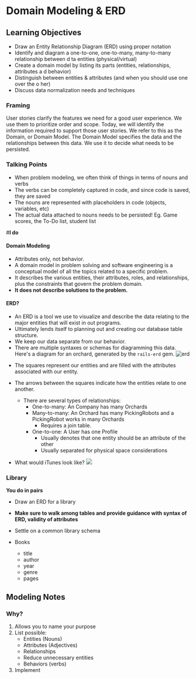 # Domain Modeling & ERD
## Learning Objectives

- Draw an Entity Relationship Diagram (ERD) using proper notation
- Identify and diagram a one-to-one, one-to-many, many-to-many relationship between d ta entities (physical/virtual)
- Create a domain model by listing its parts (entities, relationships, attributes a d behavior)
- Distinguish between entities & attributes (and when you should use one over the o her)
- Discuss data normalization needs and techniques

### Framing
User stories clarify the features we need for a good user experience.  We use them to prioritize order and scope.  Today, we will identify the information required to support those user stories.  We refer to this as the Domain, or Domain Model.  The Domain Model specifies the data and the relationships between this data.  We use it to decide what needs to be persisted.

### Talking Points
* When problem modeling, we often think of things in terms of nouns and verbs
* The verbs can be completely captured in code, and since code is saved, they are saved
* The nouns are represented with placeholders in code (objects, variables, etc)
* The actual data attached to nouns needs to be persisted! Eg. Game scores, the To-Do list, student list

#**I do**

#### Domain Modeling
- Attributes only, not behavior.
- A domain model in problem solving and software engineering is a conceptual model of all the topics related to a specific problem.
- It describes the various entities, their attributes, roles, and relationships, plus the constraints that govern the problem domain.
- __It does not describe solutions to the problem.__

#### ERD?
- An ERD is a tool we use to visualize and describe the data relating to the major entities that will exist in out programs.
- Ultimately lends itself to planning out and creating our database table structure.
- We keep our data separate from our behavior.
- There are multiple syntaxes or schemas for diagramming this data.  Here's a diagram for an orchard, generated by the `rails-erd` gem.
![erd](http://voormedia.github.io/rails-erd/images/orchard-bachman.png)

<!--One company can have multiple orchards.-->
<!--multiple picking robots can work at multiple orchards-->
<!--each orchard has one stand-->
<!--every orchard has at least one tree-->
<!--each tree has zero or one species and species have one or more trees-->

<!--Attributes of a species are:-->
<!--	common_name-->
<!--	scientific_name-->

<!--address of a stand is a required attribute (can tell because it is stared)-->


<!--Foreign key = attribute that points to an existing primary key in another table-->

<!--Join tables to combine many to many relationships-->


- The squares represent our entities and are filled with the attributes associated with our entity.
- The arrows between the squares indicate how the entities relate to one another.
  - There are several types of relationships:
    - One-to-many: An Company has many Orchards
    - Many-to-many: An Orchard has many PickingRobots and a PickingRobot works in many Orchards
      - Requires a join table.
    - One-to-one: A User has one Profile
      - Usually denotes that one entity should be an attribute of the other
      - Usually separated for physical space considerations

- What would iTunes look like?
![](https://cdzdfw2009.files.wordpress.com/2009/06/mc_erd2.jpg)

### Library

**You do in pairs**

* Draw an ERD for a library
* **Make sure to walk among tables and provide guidance with syntax of ERD, validity of attributes**
* Settle on a common library schema

* Books
	* title
	* author
	* year
	* genre
	* pages

## Modeling Notes
### Why?

1. Allows you to name your purpose
2. List possible:
	* Entities (Nouns)
	* Attributes (Adjectives)
	* Relationships
	* Reduce unnecessary entities
	* Behaviors (verbs)
3. Implement
